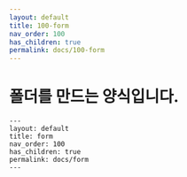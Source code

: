 ```yaml
---
layout: default
title: 100-form
nav_order: 100
has_children: true
permalink: docs/100-form
---
```


# 폴더를 만드는 양식입니다.
```
---
layout: default
title: form
nav_order: 100
has_children: true
permalink: docs/form
---
```